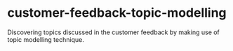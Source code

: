 # customer-feedback-topic-modelling
Discovering topics discussed in the customer feedback by making use of topic modelling technique.
